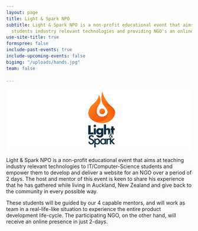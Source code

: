 ```yaml
---
layout: page
title: Light & Spark NPO
subtitle: Light & Spark NPO is a non-profit educational event that aims at teaching   IT
  students industry relevant technologies and providing NGO's an online presence
use-site-title: true
formspree: false
include-past-events: true
include-upcoming-events: false
bigimg: "/uploads/hands.jpg"
team: false

---
```

![](/uploads/WebsitePoster.png)

Light & Spark NPO is a non-profit educational event that aims at teaching industry relevant technologies to IT/Computer-Science students and empower them to develop and deliver a website for an NGO over a period of 2 days. The host and mentor of this event is keen to share his experience that he has gathered while living in Auckland, New Zealand and give back to the community in every possible way.

These students will be guided by our 4 capable mentors, and will work as team in a real-life-like situation to experience the entire product development life-cycle. The participating NGO, on the other hand, will receive an online presence in just 2-days.